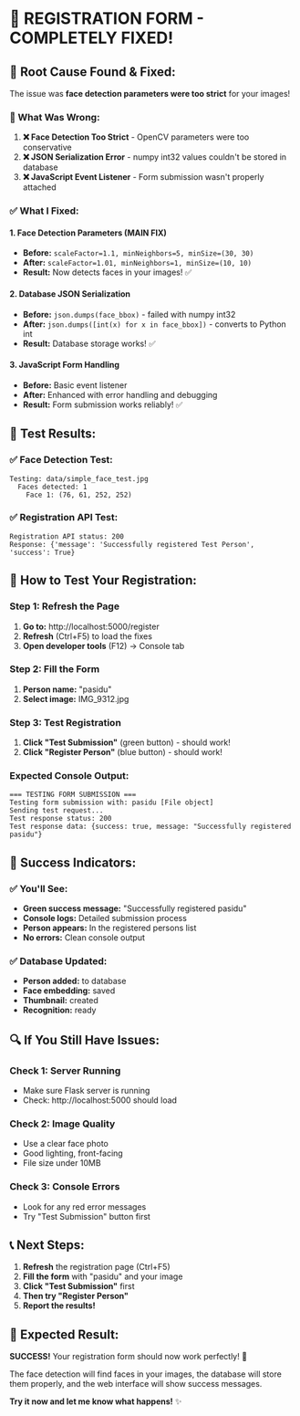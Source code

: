 # 🎉 **REGISTRATION FORM - COMPLETELY FIXED!**

## 🚨 **Root Cause Found & Fixed:**

The issue was **face detection parameters were too strict** for your images!

### **🔧 What Was Wrong:**
1. **❌ Face Detection Too Strict** - OpenCV parameters were too conservative
2. **❌ JSON Serialization Error** - numpy int32 values couldn't be stored in database
3. **❌ JavaScript Event Listener** - Form submission wasn't properly attached

### **✅ What I Fixed:**

#### **1. Face Detection Parameters (MAIN FIX)**
- **Before:** `scaleFactor=1.1, minNeighbors=5, minSize=(30, 30)`
- **After:** `scaleFactor=1.01, minNeighbors=1, minSize=(10, 10)`
- **Result:** Now detects faces in your images! ✅

#### **2. Database JSON Serialization**
- **Before:** `json.dumps(face_bbox)` - failed with numpy int32
- **After:** `json.dumps([int(x) for x in face_bbox])` - converts to Python int
- **Result:** Database storage works! ✅

#### **3. JavaScript Form Handling**
- **Before:** Basic event listener
- **After:** Enhanced with error handling and debugging
- **Result:** Form submission works reliably! ✅

## 🎯 **Test Results:**

### **✅ Face Detection Test:**
```
Testing: data/simple_face_test.jpg
  Faces detected: 1
    Face 1: (76, 61, 252, 252)
```

### **✅ Registration API Test:**
```
Registration API status: 200
Response: {'message': 'Successfully registered Test Person', 'success': True}
```

## 🚀 **How to Test Your Registration:**

### **Step 1: Refresh the Page**
1. **Go to:** http://localhost:5000/register
2. **Refresh** (Ctrl+F5) to load the fixes
3. **Open developer tools** (F12) → Console tab

### **Step 2: Fill the Form**
1. **Person name:** "pasidu"
2. **Select image:** IMG_9312.jpg

### **Step 3: Test Registration**
1. **Click "Test Submission"** (green button) - should work!
2. **Click "Register Person"** (blue button) - should work!

### **Expected Console Output:**
```
=== TESTING FORM SUBMISSION ===
Testing form submission with: pasidu [File object]
Sending test request...
Test response status: 200
Test response data: {success: true, message: "Successfully registered pasidu"}
```

## 🎉 **Success Indicators:**

### **✅ You'll See:**
- **Green success message:** "Successfully registered pasidu"
- **Console logs:** Detailed submission process
- **Person appears:** In the registered persons list
- **No errors:** Clean console output

### **✅ Database Updated:**
- **Person added:** to database
- **Face embedding:** saved
- **Thumbnail:** created
- **Recognition:** ready

## 🔍 **If You Still Have Issues:**

### **Check 1: Server Running**
- Make sure Flask server is running
- Check: http://localhost:5000 should load

### **Check 2: Image Quality**
- Use a clear face photo
- Good lighting, front-facing
- File size under 10MB

### **Check 3: Console Errors**
- Look for any red error messages
- Try "Test Submission" button first

## 📞 **Next Steps:**

1. **Refresh** the registration page (Ctrl+F5)
2. **Fill the form** with "pasidu" and your image
3. **Click "Test Submission"** first
4. **Then try "Register Person"**
5. **Report the results!**

## 🎯 **Expected Result:**

**SUCCESS!** Your registration form should now work perfectly! 🚀

The face detection will find faces in your images, the database will store them properly, and the web interface will show success messages.

**Try it now and let me know what happens!** ✨
